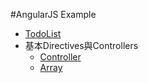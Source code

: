 #AngularJS Example
- [TodoList](todolist)
- 基本Directives與Controllers
	- [Controller](basics-directives-and-controllers)
	- [Array](array)